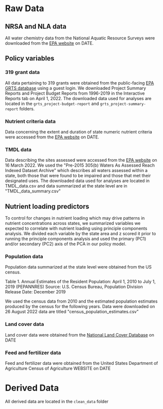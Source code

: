 # Raw Data

## NRSA and NLA data
All water chemistry data from the National Aquatic Resource Surveys were downloaded from the [EPA website](https://www.epa.gov/national-aquatic-resource-surveys/data-national-aquatic-resource-surveys) on DATE. 

## Policy variables
### 319 grant data
All data pertaining to 319 grants were obtained from the public-facing [EPA GRTS database](https://ofmpub.epa.gov/apex/grts/f?p=109:5000::::::) using a guest login. 
We downloaded Project Summary Reports and Project Budget Reports from 1996-2019 in the Interactive Reports tab on April 1, 2022. 
The downloaded data used for analyses are located in the `grts_project-budget-report` and `grts_project-summary-report` folders.

### Nutrient criteria data
Data concerning the extent and duration of state numeric nutrient criteria were accessed from the [EPA website](https://www.epa.gov/nutrient-policy-data/state-progress-toward-developing-numeric-nutrient-water-quality-criteria) on DATE.

### TMDL data
Data describing the sites assessed were accessed from the [EPA website](https://www.epa.gov/waterdata/waters-geospatial-data-downloads#NationalGeospatialDatasets) on 16 March 2022. We used the "Pre-2015 305(b) Waters As Assessed Reach Indexed Dataset Archive" which describes all waters assessed within a state, both those that were found to be impaired and those that met their designated uses. 
The downloaded data used for analyses are located in TMDL_data.csv and data summarized at the state level are in
"TMDL_data_summary.csv"

## Nutrient loading predictors
To control for changes in nutrient loading which may drive patterns in nutrient concentrations across states, we summarized variables we expected to correlate with nutrient loading using principle components analysis. We divided each variable by the state area and z scored it prior to running the principle components analysis and used the primary (PC1) and/or secondary (PC2) axis of the PCA in our policy model. 


### Population data
Population data summarized at the state level were obtained from the US census. 

Table 1. Annual Estimates of the Resident Population: April 1, 2010 to July 1, 2019 (PEPANNRES)
Source: U.S. Census Bureau, Population Division 
Release Date: December 2019

We used the census data from 2010 and the estimated population estimates produced by the census for the following years.
Data were downloaded on 26 August 2022
data are titled "census_population_estimates.csv"

### Land cover data 
Land cover data were obtained from the [National Land Cover Database](https://www.mrlc.gov/data) on DATE

### Feed and fertilizer data
Feed and fertilizer data were obtained from the United States Department of Agriculture Census of Agriculture WEBSITE on DATE

# Derived Data
All derived data are located in the `clean_data` folder

